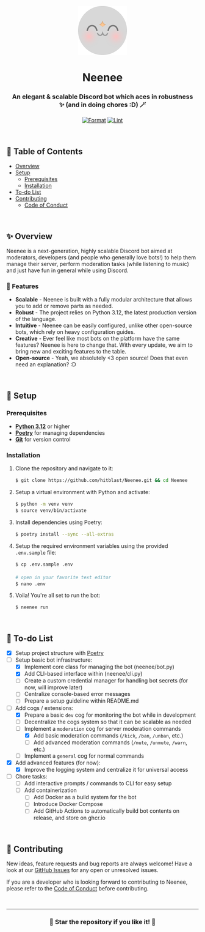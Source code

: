 <!-- SPDX-License-Identifier: MIT -->

<div align="center">

<br>
<img src="assets/neenee_dp_2x.png" width="128">
<br>

# Neenee
### An elegant & scalable Discord bot which aces in robustness<br>✨ (and in doing chores :D) 🪄

[![Format](https://github.com/hitblast/Neenee/actions/workflows/formatting.yml/badge.svg)](https://github.com/hitblast/Neenee/actions/workflows/formatting.yml)
[![Lint](https://github.com/hitblast/Neenee/actions/workflows/linting.yml/badge.svg)](https://github.com/hitblast/Neenee/actions/workflows/linting.yml)

</div>

<br>

## 🔖 Table of Contents

- [Overview](#-overview)
- [Setup](#-setup)
    - [Prerequisites](#prerequisites)
    - [Installation](#installation)
- [To-do List](#-to-do-list)
- [Contributing](#-contributing)
    - [Code of Conduct](./CODE_OF_CONDUCT.md)

<br>

## ✨ Overview

Neenee is a next-generation, highly scalable Discord bot aimed at moderators, developers (and people who generally love bots!) to help them manage their server, perform moderation tasks (while listening to music) and just have fun in general while using Discord.

### 🚀 Features

- **Scalable** - Neenee is built with a fully modular architecture that allows you to add or remove parts as needed.
- **Robust** - The project relies on Python 3.12, the latest production version of the language.
- **Intuitive** - Neenee can be easily configured, unlike other open-source bots, which rely on heavy configuration guides.
- **Creative** - Ever feel like most bots on the platform have the same features? Neenee is here to change that. With every update, we aim to bring new and exciting features to the table.
- **Open-source** - Yeah, we absolutely <3 open source! Does that even need an explanation? :D

<br>

## 🔨 Setup

### Prerequisites

- [**Python 3.12**](https://python.org/) or higher
- **[Poetry](https://python-poetry.org/)** for managing dependencies
- **[Git](https://git-scm.com/)** for version control

### Installation

1. Clone the repository and navigate to it: 
    ```sh
    $ git clone https://github.com/hitblast/Neenee.git && cd Neenee
    ```

2. Setup a virtual environment with Python and activate:
    ```sh
    $ python -m venv venv
    $ source venv/bin/activate
    ```

3. Install dependencies using Poetry:
    ```sh
    $ poetry install --sync --all-extras
    ```

4. Setup the required environment variables using the provided `.env.sample` file:
    ```sh
    $ cp .env.sample .env

    # open in your favorite text editor
    $ nano .env
    ```

5. Voila! You're all set to run the bot:
    ```sh
    $ neenee run
    ```

<br>

## 📝 To-do List

- [x] Setup project structure with [Poetry](https://python-poetry.org/)
- [ ] Setup basic bot infrastructure:
    - [x] Implement core class for managing the bot (neenee/bot.py)
    - [x] Add CLI-based interface within (neenee/cli.py)
    - [ ] Create a custom credential manager for handling bot secrets (for now, will improve later)
    - [ ] Centralize console-based error messages
    - [ ] Prepare a setup guideline within README.md
- [ ] Add cogs / extensions:
    - [x] Prepare a basic `dev` cog for monitoring the bot while in development
    - [ ] Decentralize the cogs system so that it can be scalable as needed
    - [ ] Implement a `moderation` cog for server moderation commands
        - [x] Add basic moderation commands (`/kick`, `/ban`, `/unban`, etc.)
        - [ ] Add advanced moderation commands (`/mute`, `/unmute`, `/warn`, etc.)
    - [ ] Implement a `general` cog for normal commands
- [x] Add advanced features (for now):
    - [x] Improve the logging system and centralize it for universal access
- [ ] Chore tasks:
    - [ ] Add interactive prompts / commands to CLI for easy setup
    - [ ] Add containerization
        - [ ] Add Docker as a build system for the bot
        - [ ] Introduce Docker Compose
        - [ ] Add GitHub Actions to automatically build bot contents on release, and store on ghcr.io

<br>

## 🤝 Contributing

New ideas, feature requests and bug reports are always welcome! Have a look at our [GitHub Issues](https://github.com/hitblast/Neenee/issues) for any open or unresolved issues.

If you are a developer who is looking forward to contributing to Neenee, please refer to the [Code of Conduct](./CODE_OF_CONDUCT.md) before contributing.

<br>

---

<div align="center">

### 🌟 Star the repository if you like it! 🌟

</div>
